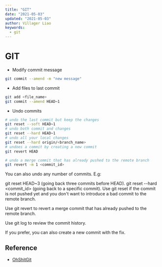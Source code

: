 ```yaml
---
title: "GIT"
date: "2021-05-03"
updated: "2021-05-03"
author: Villager Liao
keywords:
  - git
---
```


# GIT

- Modify commit message

```bash
git commit --amend -m "new message"
```

- Add files to last commit

```bash
git add <file_name>
git commit --amend HEAD~1
```

- Undo commits

```bash
# undo the last commit but keep the changes
git reset --soft HEAD~1
# undo both commit and changes
git reset --hard HEAD~1
# undo all your local changes
git reset --hard origin/<branch_name>
# undoes a commit by creating a new commit
git revert HEAD
```

```bash
# undo a merge commit that has already pushed to the remote branch
git revert -m 1 <commit_id>
```

You can also undo any number of commits. E.g:

git reset HEAD~3 (going back three commits before HEAD).
git reset --hard <commit_id> (going back to a specific commit).
Use git reset if the commit is not pushed yet and you don't want to introduce a bad commit to the remote branch.

Use git revert to revert a merge commit that has already pushed to the remote branch.

Use git log to review the commit history.

If you prefer, you can also create a new commit with the fix.

## Reference

- [OhShitGit](https://ohshitgit.com/)
